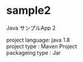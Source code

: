 # sample2
Java サンプルApp 2

project language: java 1.8  
project type    : Maven Project  
packageing type : Jar  
